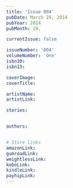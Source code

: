 ```yaml
---
title: 'Issue 004'
pubDate: March 29, 2014
pubYear: 2014
pubMonth: 29,

currentIssue: false

issueNumber: '004'
volumeNumber: 'One'
isbn10:
isbn13:

coverImage:
coverTitle:

artistName:
artistLink:

stories: 


authors: 


# Store links
amazonLink: 
gumroadLink: 
weightlessLink: 
koboLink:
kindleLink: 
payhipLink: 
---
```


        